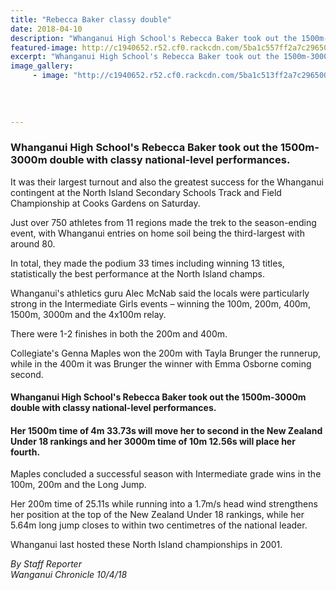 ```yaml
---
title: "Rebecca Baker classy double"
date: 2018-04-10
description: "Whanganui High School's Rebecca Baker took out the 1500m-3000m double with classy national-level performances..."
featured-image: http://c1940652.r52.cf0.rackcdn.com/5ba1c557ff2a7c2965000744/Rebecca-Baker-chron-3-may.jpg
excerpt: "Whanganui High School's Rebecca Baker took out the 1500m-3000m double with classy national-level performances."
image_gallery:
     - image: "http://c1940652.r52.cf0.rackcdn.com/5ba1c513ff2a7c2965000742/Baker-Charlotte-10-april.jpg"
    
    
    
    
---
```


<h3 class="element element-paragraph">Whanganui High School's Rebecca Baker took out the 1500m-3000m double with classy national-level performances.</h3>
<p class="element element-paragraph">It was their largest turnout and also the greatest success for the Whanganui contingent at the North Island Secondary Schools Track and Field Championship at Cooks Gardens on Saturday.</p>
<p class="element element-paragraph">Just over 750 athletes from 11 regions made the trek to the season-ending event, with Whanganui entries on home soil being the third-largest with around 80.</p>
<p class="element element-paragraph">In total, they made the podium 33 times including winning 13 titles, statistically the best performance at the North Island champs.</p>
<p class="element element-paragraph">Whanganui's athletics guru Alec McNab said the locals were particularly strong in the Intermediate Girls events &ndash; winning the 100m, 200m, 400m, 1500m, 3000m and the 4x100m relay.</p>
<p class="element element-paragraph">There were 1-2 finishes in both the 200m and 400m.</p>
<p class="element element-paragraph">Collegiate's Genna Maples won the 200m with Tayla Brunger the runnerup, while in the 400m it was Brunger the winner with Emma Osborne coming second.</p>
<h4 class="element element-paragraph">Whanganui High School's Rebecca Baker took out the 1500m-3000m double with classy national-level performances.</h4>
<h4 class="element element-paragraph">Her 1500m time of 4m 33.73s will move her to second in the New Zealand Under 18 rankings and her 3000m time of 10m 12.56s will place her fourth.</h4>
<p class="element element-paragraph">Maples concluded a successful season with Intermediate grade wins in the 100m, 200m and the Long Jump.</p>
<p class="element element-paragraph">Her 200m time of 25.11s while running into a 1.7m/s head wind strengthens her position at the top of the New Zealand Under 18 rankings, while her 5.64m long jump closes to within two centimetres of the national leader.</p>
<p class="element element-paragraph">Whanganui last hosted these North Island championships in 2001.</p>
<p><em>By Staff Reporter <br />Wanganui Chronicle 10/4/18</em></p>

